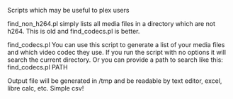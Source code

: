 Scripts which may be useful to plex users

find_non_h264.pl simply lists all media files in a directory which are not h264.  This is old and find_codecs.pl is better.

find_codecs.pl    You can use this script to generate a list of your media files and which video codec they use.
If you run the script with no options it will search the current directory.  Or you can provide a path to search like this:  find_codecs.pl PATH

Output file will be generated in /tmp and be readable by text editor, excel, libre calc, etc.  Simple csv!
